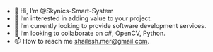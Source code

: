 - 👋 Hi, I’m @Skynics-Smart-System
- 👀 I’m interested in adding value to your project.
- 🌱 I’m currently looking to provide  software development services.
- 💞️ I’m looking to collaborate on c#, OpenCV, Python.
- 📫 How to reach me shailesh.mer@gmail.com.

<!---
Skynics-Smart-System/Skynics-Smart-System is a ✨ special ✨ repository because its `README.md` (this file) appears on your GitHub profile.
You can click the Preview link to take a look at your changes.
--->
